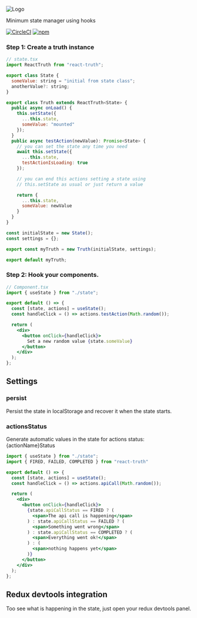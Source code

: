 ![Logo](https://res.cloudinary.com/iunigo/image/upload/c_scale,q_100,w_200/v1559334903/react-truth/React_Truth_color.png)

Minimum state manager using hooks

[![CircleCI](https://circleci.com/gh/zapaiamarce/react-truth.svg?style=shield)](https://circleci.com/gh/zapaiamarce/react-truth) [![npm](https://img.shields.io/npm/v/react-truth/latest.svg?color=brightgreen)](https://www.npmjs.com/package/react-truth)


### Step 1: Create a truth instance


```jsx
// state.tsx
import ReactTruth from "react-truth";

export class State {
  someValue: string = "initial from state class";
  anotherValue?: string;
}

export class Truth extends ReactTruth<State> {
  public async onLoad() {
    this.setState({
      ...this.state,
      someValue: "mounted"
    });
  }
  public async testAction(newValue): Promise<State> {
    // you can set the state any time you need
    await this.setState({
      ...this.state,
      testActionIsLoading: true
    });

    // you can end this actions setting a state using
    // this.setState as usual or just return a value

    return {
      ...this.state,
      someValue: newValue
    }
  }
}

const initialState = new State();
const settings = {};

export const myTruth = new Truth(initialState, settings);

export default myTruth;
```


### Step 2: Hook your components.

```jsx
// Component.tsx
import { useState } from "./state";

export default () => {
  const [state, actions] = useState();
  const handleClick = () => actions.testAction(Math.random());

  return (
    <div>
      <button onClick={handleClick}>
        Set a new random value {state.someValue}
      </button>
    </div>
  );
};
```

## Settings

### persist

Persist the state in localStorage and recover it when the state starts.

### actionsStatus

Generate automatic values in the state for actions status: {actionName}Status

```jsx
import { useState } from "./state";
import { FIRED, FAILED, COMPLETED } from "react-truth"

export default () => {
  const [state, actions] = useState();
  const handleClick = () => actions.apiCall(Math.random());

  return (
    <div>
      <button onClick={handleClick}>
        {state.apiCallStatus == FIRED ? (
          <span>The api call is happening</span>
        ) : state.apiCallStatus == FAILED ? (
          <span>Something went wrong</span>
        ) : state.apiCallStatus == COMPLETED ? (
          <span>Everything went ok!</span>
        ) : (
          <span>nothing happens yet</span>
        )}
      </button>
    </div>
  );
};
```

## Redux devtools integration

Too see what is happening in the state, just open your redux devtools panel.
